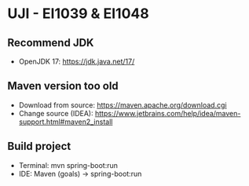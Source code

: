 # UJI - EI1039 & EI1048
## Recommend JDK
- OpenJDK 17: https://jdk.java.net/17/
## Maven version too old
- Download from source: https://maven.apache.org/download.cgi
- Change source (IDEA): https://www.jetbrains.com/help/idea/maven-support.html#maven2_install
## Build project
- Terminal: mvn spring-boot:run
- IDE: Maven (goals) -> spring-boot:run
